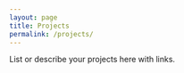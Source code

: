 ```yaml
---
layout: page
title: Projects
permalink: /projects/
---
```


List or describe your projects here with links.
